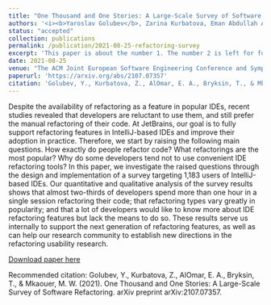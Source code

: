 ```yaml
---
title: "One Thousand and One Stories: A Large-Scale Survey of Software Refactoring"
authors: '<i><b>Yaroslav Golubev</b>, Zarina Kurbatova, Eman Abdullah AlOmar, Timofey Bryksin, and Mohamed Wiem Mkaouer</i>'
status: "accepted"
collection: publications
permalink: /publication/2021-08-25-refactoring-survey
excerpt: 'This paper is about the number 1. The number 2 is left for future work.'
date: 2021-08-25
venue: "The ACM Joint European Software Engineering Conference and Symposium on the Foundations of Software Engineering<b> (ESEC/FSE'21)</b>"
paperurl: 'https://arxiv.org/abs/2107.07357'
citation: 'Golubev, Y., Kurbatova, Z., AlOmar, E. A., Bryksin, T., & Mkaouer, M. W. (2021). One Thousand and One Stories: A Large-Scale Survey of Software Refactoring. arXiv preprint arXiv:2107.07357.'
---
```

Despite the availability of refactoring as a feature in popular IDEs, recent studies revealed that developers are 
reluctant to use them, and still prefer the manual refactoring of their code. At JetBrains, our goal is to fully 
support refactoring features in IntelliJ-based IDEs and improve their adoption in practice. 
Therefore, we start by raising the following main questions. How exactly do people refactor code? 
What refactorings are the most popular? Why do some developers tend not to use convenient IDE refactoring tools?
In this paper, we investigate the raised questions through the design and implementation of a survey targeting 1,183
users of IntelliJ-based IDEs. Our quantitative and qualitative analysis of the survey results shows that almost 
two-thirds of developers spend more than one hour in a single session refactoring their code; that refactoring types 
vary greatly in popularity; and that a lot of developers would like to know more about IDE refactoring features but 
lack the means to do so. These results serve us internally to support the next generation of refactoring features, 
as well as can help our research community to establish new directions in the refactoring usability research.

[Download paper here](https://arxiv.org/pdf/2107.07357.pdf)

Recommended citation: Golubev, Y., Kurbatova, Z., AlOmar, E. A., Bryksin, T., & Mkaouer, M. W. (2021). One Thousand and One Stories: A Large-Scale Survey of Software Refactoring. arXiv preprint arXiv:2107.07357.